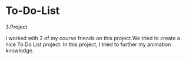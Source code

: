 # To-Do-List
3.Project

I worked with 2 of my course friends on this project.We tried to create a nice To Do List project. In this project, I tried to further my animation knowledge.
